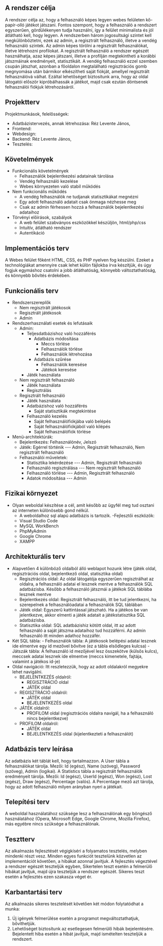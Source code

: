 
## A rendszer célja
A rendszer célja az, hogy a felhasználó képes legyen webes felületen kő-papír-olló játékot játszani.
Fontos szempont, hogy a felhasználó a rendszert egyszerűen, gördülékenyen tudja használni, így a felület minimalista és jól átlátható kell, hogy legyen.
A rendszerben három jogosultsági szintet kell megkülönböztetni, ezek az admin, a regisztrált felhasználó, illetve a vendég felhasználó szintek. 
Az admin képes törölni a regisztrált felhasználókat, illetve létrehozni profilokat. 
A regisztrált felhasználó a rendszer egészét használhatja, azaz képes játszani, illetve a profilján megtekintheti a korábbi játszmáinak eredményeit, statisztikáit.
A vendég felhasználó ezzel szemben csupán játszhat, azonban a főoldalon megtalálható regisztrációs gomb megnyomása után bármikor elkészítheti saját fiókját, amellyel regisztrált felhasználóvá válhat.
Ezáltal lehetőséget biztosítunk arra, hogy az oldal látogatói először kipróbálhassák a játékot, majd csak ezután döntsenek felhasználói fiókjuk létrehozásáról.


## Projektterv
Projektmunkások, felelősségek:
- Adatbázistervezés, annak létrehozása: Réz Levente János,
- Frontend: 
- Webdesign: 
- Backend: Réz Levente János,
- Tesztelés: 

## Követelmények
 - Funkcionális követelmények
    -  Felhasználók bejelentkezési adatainak tárolása
    -  Vendég felhasználó kezelése
    - Webes környezeten való stabil működés
 - Nem funkcionális működés
    - A vendég felhasználók ne tudjanak statisztikákat megnézni
    - Egy adott felhasználó adatait csak önmaga nézhesse meg
    - Csak az admin férhessen hozzá a felhasználók bejelentkezési adataihoz
 - Törvényi előírások, szabályok
    - A web felület szabványos eszközökkel készüljön, html/php/css
    - Intuitív, átlátható rendszer
    - Autentikáció

## Implementációs terv

A Webes felület főként HTML, CSS, és PHP nyelven fog készülni.
Ezeket a technológiákat amennyire csak lehet külön fájlokba írva készítjük, 
és úgy fogjuk egymáshoz csatolni a jobb átláthatóság,
könnyebb változtathatóság, és könnyebb bővítés érdekében.

## Funkcionális terv
   - Rendszerszereplők
      - Nem regisztrált játékosok
      - Regisztrált játékosok
      - Admin
   - Rendszerhasználati esetek és lefutásaik
      - Admin:
         - Teljesdatbázishoz való hozzáférés
            - Adatbázis módosítása
               - Meccs törlése
               - Felhasználók törlése
               - Felhasználók létrehozása
            - Adatbázis szűrése
               - Felhasználók keresése
               - Játékok keresése
         - Játék használata
      - Nem regisztrált felhasználó
         - Játék használata
         - Regisztrálás
      - Regisztrált felhasználó
         - Játék használata
         - Adatbázishoz való hozzáférés
            - Saját statisztikák megtekintése
         - Felhasználó kezelés
            - Saját felhasználófiókjába való belépés
            - Saját felhasználófiókjából való kilépés
            - Saját felhasználófiók törlése
   - Menü-architektúrák:
      - Bejelentkezés: Felhasználónév, Jelszó
      - Játék: Egérrel történik --- Admin, Regisztrált felhasználó, Nem regisztrált felhasználó
      - Felhasználói műveletek:
         - Statisztika lekérdezése --- Admin, Regisztrált felhasználó
         - Felhasználó regisztrálása --- Nem regisztrált felhasználó
         - Felhasználó törlése --- Admin, Regisztrált felhasználó
         - Adatok módosítása --- Admin

## Fizikai környezet
   - Olyan weboldal készítése a cél, amit később az ügyfél meg tud osztani az interneten különösebb gond nélkül.
      - A weboldalhoz sql alapú adatbázis is tartozik.
   -Fejlesztői eszközök:
      - Visual Studio Code
      - MySQL WorkBench
      - PhpMyAdmin
      - Google Chrome
      - XAMPP
   
## Architekturális terv
   - Alapvetően 4 különböző oldalból álló weblapot hozunk létre (játék oldal, regisztrációs oldal, bejelentkező oldal, statisztika oldal)
      - Regisztrációs oldal: Az oldal látogatója egyszerűen regisztrálhat az oldalra, a felhasználó adatai el lesznek mentve a felhasználók SQL adatbázisba. Később a felhasználó játszmái a játékok SQL táblába lesznek mentve
      - Bejelentkezés oldal: Regisztrált felhasználó, itt be tud jelentkezni, ha szerepelnek a felhasználóadatai a felhasználók SQL táblában
      - Játék oldal: Egyszerű kattintással játszható. Ha a játékos be van jelentkezve, akkor elmenti a játék adatait a játékstatisztika SQL adatbázisba.
      - Statisztika oldal: SQL adatbázishiz kötött oldal, itt az adott felhasználó a saját játszma adataihoz tud hozzáférni. Az admin felhasználó itt minden adathoz hozzáfér.
   - 	Két SQL tábla:
      - Felhasználók tábla: A játékosok belépési adatai lesznek ide elmentve egy id mezővel bővítve (ez a tábla elsődleges kulcsa)
      - Játszák tábla: A felhasználó id mezőjével lesz összekötve (külsős kulcs), meccsek adatai lesznek ide elmentve (meccs kimenetele, fajtája, valamint a játékos id-je)
   - Oldal navigáció:
      Itt reszletezzük, hogy az adott oldalakról megyekre lehet navigálni.
      - BEJELENTKEZÉS oldalról:
         - REGISZTRÁCIÓ oldal
         - JÁTÉK oldal
      - REGISZTRÁCIÓ oldalról:
         - JÁTÉK oldal
         - BEJELENTKEZÉS oldal
      - JÁTÉK oldalról:
         - PROFILOM oldal (regisztrációs oldalra navigál, ha a felhasználó nincs bejelentkezve)
      - PROFILOM oldalról:
         - JÁTÉK oldal
         - BEJELENTKEZÉS oldal (kijelentkezteti a felhasználót)
      


## Adatbázis terv leírása

Az adatbázis két táblát kell, hogy tartalmazzon.
A User tábla a felhasználókat tárolja.
Mezői: Id (egész), Name (szöveg), Password (szöveg), Admin (logikai).
A Statistics tábla a regisztrált felhasználók eredményeit tárolja.
Mezői: Id (egész), UserId (egész), Won (egész), Lost (egész), Draw (egész), Percentage (valós).
A Percentage mező azt tárolja, hogy az adott felhasználó milyen arányban nyeri a játékait.


## Telepítési terv
A weboldal használatához szüksége lesz a felhasználónak egy böngésző használatához
(Opera, Microsoft Edge, Google Chrome, Mozilla Firefox), 
más egyébre nincs szüksége a felhasználónak.

## Tesztterv

Az alkalmazás fejlesztését végigkíséri a folyamatos tesztelés, melyben mindenki részt vesz. 
Minden egyes funkciót tesztelünk közvetlen az implementációt követően, a hibákat azonnal javítjuk.
A fejlesztés végeztével a rendszer egészét teszteljük egyben,
Sikertelen teszt esetén a felmerülő hibákat javítjuk, majd újra teszteljük a rendszer egészét.
Sikeres teszt esetén a fejlesztés ezen szakasza véget ér.

## Karbantartási terv

Az alkalmazás sikeres tesztelését követően két módon folytatódhat a munka:
1) Új igények felmerülése esetén a programot megváltoztathatjuk, bővíthetjük.
2) Lehetőséget biztosítunk az esetlegesen felmerülő hibák bejelentésére.
   Bejelentett hiba esetén a hibát javítjuk, majd ismételten teszteljük a rendszert.


